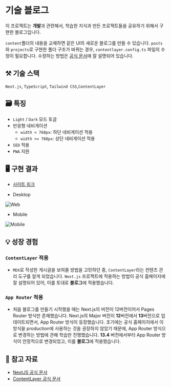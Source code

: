 # 기술 블로그

이 프로젝트는 **개발**과 관련해서, 학습한 지식과 만든 프로젝트들을 공유하기 위해서 구현한 블로그입니다.

`content`폴더의 내용을 교체하면 같은 UI의 새로운 블로그를 만들 수 있습니다. `posts`와 `projects`로 구현한 폴더 구조가 바뀌는 경우, `contentlayer.config.ts` 파일의 수정이 필요합니다. 수정하는 방법은 [공식 문서](https://www.contentlayer.dev/docs/getting-started-cddd76b7#2-define-content-schema)에 잘 설명되어 있습니다.

## ⚒ 기술 스택
 `Next.js`, `TypeScript`, `Tailwind CSS`,`ContentLayer`

## 🗃️ 특징

- `Light` / `Dark` 모드 토글
- 반응형 네비게이션
  - `width < 768px`: 하단 네비게이션 적용
  - `width >= 768px`: 상단 네비게이션 적용
- `SEO` 적용
- `PWA` 지원

## 🖥️ 구현 결과

- [사이트 링크](https://www.woongsnote.dev)

- Desktop

![Web](https://github.com/woongsnote/woongsnote-dev/assets/83802168/d58e62eb-f9c8-4cb3-a195-73e4b03e324b)

- Mobile

![Mobile](https://github.com/woongsnote/woongsnote-dev/assets/83802168/8d473ef5-9245-4736-9e70-6bcbdc693bc8)

## 💡 성장 경험

### `ContentLayer` 적용

- `MDX`로 작성한 게시글을 보여줄 방법을 고민하던 중, `ContentLayer`라는 컨텐츠 관리 도구를 알게 되었습니다. `Next.js` 프로젝트에 적용하는 방법이 공식 홈페이지에 잘 설명되어 있어, 이를 토대로 **블로그**에 적용했습니다.

### `App Router` 적용

- 처음 블로그를 만들기 시작했을 때는 Next.js의 버전이 12버전이어서 Pages Router 방식만 존재했습니다. Next.js의 Major 버전이 **12**버전에서 **13**버전으로 업데이트되면서, App Router 방식이 등장했습니다. 초기에는 공식 홈페이지에서 이 방식을 production에 사용하는 것을 권장하지 않았기 때문에, App Router 방식으로 변경하는 방법에 관해 학습만 진행했습니다. **13.4** 버전에서부터 App Router 방식이 안정적으로 변경되었고, 이를 **블로그**에 적용했습니다.

## 📜 참고 자료

- [NextJS 공식 문서](https://nextjs.org/docs)
- [ContentLayer 공식 문서](https://www.contentlayer.dev)
